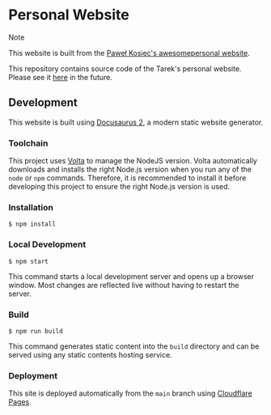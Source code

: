 # Personal Website

> [!NOTE]  
> This website is built from the [Paweł Kosiec's awesomepersonal website](https://kosiec.dev).

This repository contains source code of the Tarek's personal website. Please see it [here](https://liuyuweitarek.github.io) in the future.

## Development

This website is built using [Docusaurus 2](https://docusaurus.io/), a modern static website generator.

### Toolchain

This project uses [Volta](https://github.com/volta-cli/volta) to manage the NodeJS version. Volta automatically downloads and installs the right Node.js version when you run any of the `node` or `npm` commands. Therefore, it is recommended to install it before developing this project to ensure the right Node.js version is used.

### Installation

```
$ npm install
```

### Local Development

```
$ npm start
```

This command starts a local development server and opens up a browser window. Most changes are reflected live without having to restart the server.

### Build

```
$ npm run build
```

This command generates static content into the `build` directory and can be served using any static contents hosting service.

### Deployment

This site is deployed automatically from the `main` branch using [Cloudflare Pages](https://pages.cloudflare.com/).

